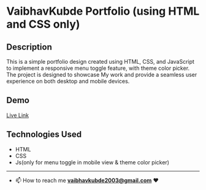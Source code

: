# VaibhavKubde Portfolio (using HTML and CSS only)


## Description
This is a simple portfolio design created using HTML, CSS, and JavaScript to implement a responsive menu toggle feature, with theme color picker. The project is designed to showcase My work and provide a seamless user experience on both desktop and mobile devices.

## Demo
<a target="_blank" href="https://vaibhavkubde121.github.io/MyPortfolio/">Live Link</a>


## Technologies Used 
- HTML
- CSS
- Js(only for menu toggle in mobile view & theme color picker)



---
- 📫 How to reach me **vaibhavkubde2003@gmail.com** ❤️
